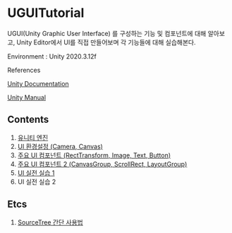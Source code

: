 # UGUITutorial

UGUI(Unity Graphic User Interface) 를 구성하는 기능 및 컴포넌트에 대해 알아보고, Unity Editor에서 UI를 직접 만들어보며 각 기능들에 대해 실습해본다.

Environment : Unity 2020.3.12f

References

[Unity Documentation](https://docs.unity3d.com/kr/2020.3/Manual/com.unity.ugui.html)

[Unity Manual](https://docs.unity3d.com/Packages/com.unity.ugui@1.0/manual/index.html)

## Contents

1. [유니티 엔진](./Descriptions/UnityEngine_1.md)
2. [UI 환경설정 (Camera, Canvas)](./Descriptions/UIPreference_2.md)
3. [주요 UI 컴포넌트 (RectTransform, Image, Text, Button)](./Descriptions/MainUIComponents_3.md)
4. [주요 UI 컴포넌트 2 (CanvasGroup, ScrollRect, LayoutGroup)](./Descriptions/MainUIComponents_4.md)
5. [UI 실전 실습 1](./Descriptions/UIPractice_5.md)
6. UI 실전 실습 2

## Etcs

1. [SourceTree 간단 사용법](./Descriptions/SourceTree_1.md)
